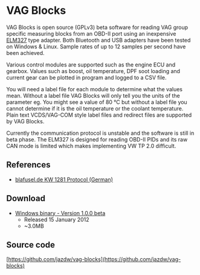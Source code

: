 # VAG Blocks

VAG Blocks is open source (GPLv3) beta software for reading VAG group specific measuring blocks from an OBD-II port
using an inexpensive [ELM327](http://en.wikipedia.org/wiki/ELM327) type adapter. Both Bluetooth and USB adapters have
been tested on Windows & Linux. Sample
rates of up to 12 samples per second have been achieved.

Various control modules are supported such as the engine ECU and gearbox. Values such as boost, oil temperature, DPF
soot loading and current gear can be plotted in program and logged to a CSV file.

You will need a label file for each module to determine what the values mean. Without a label file VAG Blocks will only
tell you the units of the parameter eg. You might see a value of 80 °C but without a label file you cannot determine if
it is the oil temperature or the coolant temperature. Plain text VCDS/VAG-COM style label files and redirect files are
supported by VAG Blocks.

Currently the communication protocol is unstable and the software is still in beta phase. The ELM327 is designed for
reading OBD-II PIDs and its raw CAN mode is limited which makes implementing VW TP 2.0 difficult.

## References

* [blafusel.de KW 1281 Protocol (German)](http://www.blafusel.de/obd/obd2_kw1281.html)

## Download

* [Windows binary - Version 1.0.0 beta](files/vagblocks-1.0.0_beta-Windows.zip)
  * Released 15 January 2012
  * ~3.0MB

## Source code

[https://github.com/jazdw/vag-blocks](https://github.com/jazdw/vag-blocks)
